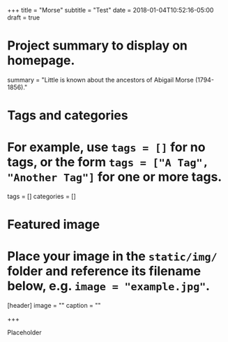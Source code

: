 +++
title = "Morse"
subtitle = "Test"
date = 2018-01-04T10:52:16-05:00
draft = true

# Project summary to display on homepage.
summary = "Little is known about the ancestors of Abigail Morse (1794-1856)."

# Tags and categories
# For example, use `tags = []` for no tags, or the form `tags = ["A Tag", "Another Tag"]` for one or more tags.
tags = []
categories = []

# Featured image
# Place your image in the `static/img/` folder and reference its filename below, e.g. `image = "example.jpg"`.
[header]
image = ""
caption = ""

+++

Placeholder
